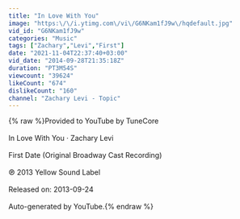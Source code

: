```yaml
---
title: "In Love With You"
image: "https:\/\/i.ytimg.com\/vi\/G6NKam1fJ9w\/hqdefault.jpg"
vid_id: "G6NKam1fJ9w"
categories: "Music"
tags: ["Zachary","Levi","First"]
date: "2021-11-04T22:37:40+03:00"
vid_date: "2014-09-28T21:35:18Z"
duration: "PT3M54S"
viewcount: "39624"
likeCount: "674"
dislikeCount: "160"
channel: "Zachary Levi - Topic"
---
```

{% raw %}Provided to YouTube by TuneCore<br /><br />In Love With You · Zachary Levi<br /><br />First Date (Original Broadway Cast Recording)<br /><br />℗ 2013 Yellow Sound Label<br /><br />Released on: 2013-09-24<br /><br />Auto-generated by YouTube.{% endraw %}
